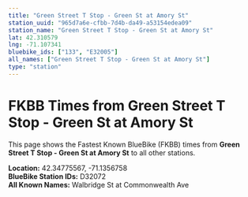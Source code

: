 ```yaml
---
title: "Green Street T Stop - Green St at Amory St"
station_uuid: "965d7a6e-cfbb-7d4b-da49-a53154edea09"
station_name: "Green Street T Stop - Green St at Amory St"
lat: 42.310579
lng: -71.107341
bluebike_ids: ["133", "E32005"]
all_names: ["Green Street T Stop - Green St at Amory St"]
type: "station"
---
```


# FKBB Times from Green Street T Stop - Green St at Amory St

This page shows the Fastest Known BlueBike (FKBB) times from **Green Street T Stop - Green St at Amory St** to all other stations.

**Location:** 42.34775567, -71.1356758  
**BlueBike Station IDs:** D32072  
**All Known Names:** Walbridge St at Commonwealth Ave

